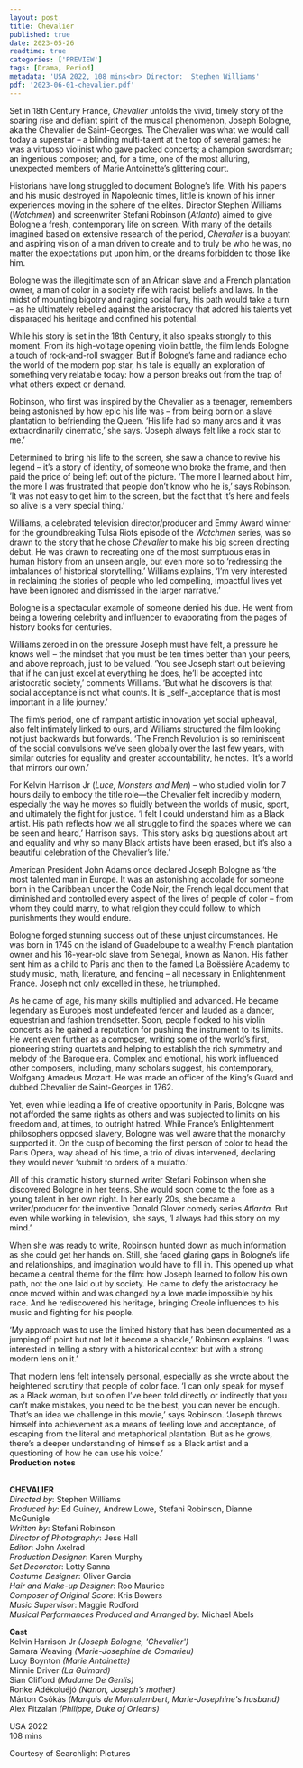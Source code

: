 ```yaml
---
layout: post
title: Chevalier
published: true
date: 2023-05-26
readtime: true
categories: ['PREVIEW']
tags: [Drama, Period]
metadata: 'USA 2022, 108 mins<br> Director:  Stephen Williams'
pdf: '2023-06-01-chevalier.pdf'
---
```


Set in 18th Century France, _Chevalier_ unfolds the vivid, timely story of the soaring rise and defiant spirit of the musical phenomenon, Joseph Bologne, aka the Chevalier de Saint-Georges. The Chevalier was what we would call today a superstar – a blinding multi-talent at the top of several games: he was a virtuoso violinist who gave packed concerts; a champion swordsman; an ingenious composer; and, for a time, one of the most alluring, unexpected members of Marie Antoinette’s glittering court.

Historians have long struggled to document Bologne’s life. With his papers and his music destroyed in Napoleonic times, little is known of his inner experiences moving in the sphere of the elites. Director Stephen Williams (_Watchmen_) and screenwriter Stefani Robinson (_Atlanta_) aimed to give Bologne a fresh, contemporary life on screen. With many of the details imagined based on extensive research of the period, _Chevalier_ is a buoyant and aspiring vision of a man driven to create and to truly be who he was, no matter the expectations put upon him, or the dreams forbidden to those like him.

Bologne was the illegitimate son of an African slave and a French plantation owner, a man of color in a society rife with racist beliefs and laws. In the midst of mounting bigotry and raging social fury, his path would take a turn – as he ultimately rebelled against the aristocracy that adored his talents yet disparaged his heritage and confined his potential.

While his story is set in the 18th Century, it also speaks strongly to this moment. From its high-voltage opening violin battle, the film lends Bologne a touch of rock-and-roll swagger. But if Bologne’s fame and radiance echo the world of the modern pop star, his tale is equally an exploration of something very relatable today: how a person breaks out from the trap of what others expect or demand.

Robinson, who first was inspired by the Chevalier as a teenager, remembers being astonished by how epic his life was – from being born on a slave plantation to befriending the Queen.  ‘His life had so many arcs and it was extraordinarily cinematic,’ she says. ‘Joseph always felt like a rock star to me.’

Determined to bring his life to the screen, she saw a chance to revive his legend – it’s a story of identity, of someone who broke the frame, and then paid the price of being left out of the picture. ‘The more I learned about him, the more I was frustrated that people don’t know who he is,’ says Robinson.  ‘It was not easy to get him to the screen, but the fact that it’s here and feels so alive is a very special thing.’

Williams, a celebrated television director/producer and Emmy Award winner for the groundbreaking Tulsa Riots episode of the _Watchmen_ series, was so drawn to the story that he chose _Chevalier_ to make his big screen directing debut. He was drawn to recreating one of the most sumptuous eras in human history from an unseen angle, but even more so to ‘redressing the imbalances of historical storytelling.’ Williams explains, ‘I’m very interested in reclaiming the stories of people who led compelling, impactful lives yet have been ignored and dismissed in the larger narrative.’

Bologne is a spectacular example of someone denied his due.  He went from being a towering celebrity and influencer to evaporating from the pages of history books for centuries.

Williams zeroed in on the pressure Joseph must have felt, a pressure he knows well – the mindset that you must be ten times better than your peers, and above reproach, just to be valued. ‘You see Joseph start out believing that if he can just excel at everything he does, he’ll be accepted into aristocratic society,’ comments Williams. ‘But what he discovers is that social acceptance is not what counts.  It is _self-_acceptance that is most important in a life journey.’

The film’s period, one of rampant artistic innovation yet social upheaval, also felt intimately linked to ours, and Williams structured the film looking not just backwards but forwards. ‘The French Revolution is so reminiscent of the social convulsions we’ve seen globally over the last few years, with similar outcries for equality and greater accountability, he notes. ‘It’s a world that mirrors our own.’

For Kelvin Harrison Jr (_Luce, Monsters and Men_) – who studied violin for 7 hours daily to embody the title role—the Chevalier felt incredibly modern, especially the way he moves so fluidly between the worlds of music, sport, and ultimately the fight for justice. ‘I felt I could understand him as a Black artist.  His path reflects how we all struggle to find the spaces where we can be seen and heard,’ Harrison says. ‘This story asks big questions about art and equality and why so many Black artists have been erased, but it’s also a beautiful celebration of the Chevalier’s life.’

American President John Adams once declared Joseph Bologne as ‘the most talented man in Europe. It was an astonishing accolade for someone born in the Caribbean under the Code Noir, the French legal document that diminished and controlled every aspect of the lives of people of color – from whom they could marry, to what religion they could follow, to which punishments they would endure.

Bologne forged stunning success out of these unjust circumstances. He was born in 1745 on the island of Guadeloupe to a wealthy French plantation owner and his 16-year-old slave from Senegal, known as Nanon. His father sent him as a child to Paris and then to the famed La Boëssière Academy to study music, math, literature, and fencing – all necessary in Enlightenment France.  Joseph not only excelled in these, he triumphed.

As he came of age, his many skills multiplied and advanced. He became legendary as Europe’s most undefeated fencer and lauded as a dancer, equestrian and fashion trendsetter. Soon, people flocked to his violin concerts as he gained a reputation for pushing the instrument to its limits. He went even further as a composer, writing some of the world’s first, pioneering string quartets and helping to establish the rich symmetry and melody of the Baroque era. Complex and emotional, his work influenced other composers, including, many scholars suggest, his contemporary, Wolfgang Amadeus Mozart. He was made an officer of the King’s Guard and dubbed Chevalier de Saint-Georges in 1762.

Yet, even while leading a life of creative opportunity in Paris, Bologne was not afforded the same rights as others and was subjected to limits on his freedom and, at times, to outright hatred. While France’s Enlightenment philosophers opposed slavery, Bologne was well aware that the monarchy supported it. On the cusp of becoming the first person of color to head the Paris Opera, way ahead of his time, a trio of divas intervened, declaring they would never ‘submit to orders of a mulatto.’

All of this dramatic history stunned writer Stefani Robinson when she discovered Bologne in her teens. She would soon come to the fore as a young talent in her own right. In her early 20s, she became a writer/producer for the inventive Donald Glover comedy series _Atlanta_. But even while working in television, she says, ‘I always had this story on my mind.’

When she was ready to write, Robinson hunted down as much information as she could get her hands on. Still, she faced glaring gaps in Bologne’s life and relationships, and imagination would have to fill in. This opened up what became a central theme for the film: how Joseph learned to follow his own path, not the one laid out by society. He came to defy the aristocracy he once moved within and was changed by a love made impossible by his race. And he rediscovered his heritage, bringing Creole influences to his music and fighting for his people.

‘My approach was to use the limited history that has been documented as a jumping off point but not let it become a shackle,’ Robinson explains. ‘I was interested in telling a story with a historical context but with a strong modern lens on it.’

That modern lens felt intensely personal, especially as she wrote about the heightened scrutiny that people of color face. ‘I can only speak for myself as a Black woman, but so often I’ve been told directly or indirectly that you can’t make mistakes, you need to be the best, you can never be enough. That’s an idea we challenge in this movie,’ says Robinson. ‘Joseph throws himself into achievement as a means of feeling love and acceptance, of escaping from the literal and metaphorical plantation. But as he grows, there’s a deeper understanding of himself as a Black artist and a questioning of how he can use his voice.’  
**Production notes**  
<br>

**CHEVALIER**  
_Directed by_: Stephen Williams  
_Produced by_: Ed Guiney, Andrew Lowe, Stefani Robinson, Dianne McGunigle  
_Written by_: Stefani Robinson  
_Director of Photography_: Jess Hall  
_Editor_: John Axelrad  
_Production Designer_: Karen Murphy  
_Set Decorator_: Lotty Sanna  
_Costume Designer_: Oliver Garcia  
_Hair and Make-up Designer_: Roo Maurice  
_Composer of Original Score_: Kris Bowers  
_Music Supervisor_: Maggie Rodford  
_Musical Performances Produced and Arranged by_: Michael Abels  

**Cast**  
Kelvin Harrison Jr _(Joseph Bologne, 'Chevalier')_  
Samara Weaving _(Marie-Josephine de Comarieu)_  
Lucy Boynton _(Marie Antoinette)_  
Minnie Driver _(La Guimard)_  
Sian Clifford _(Madame De Genlis)_  
Ronke Adékoluéjó _(Nanon, Joseph’s mother)_  
Márton Csókás _(Marquis de Montalembert, Marie-Josephine's husband)_  
Alex Fitzalan _(Philippe, Duke of Orleans)_

USA 2022  
108 mins  

Courtesy of Searchlight Pictures  
<!--stackedit_data:
eyJoaXN0b3J5IjpbMzYzNjg1MTY2XX0=
-->